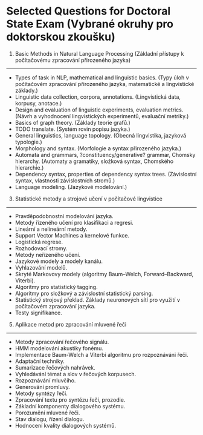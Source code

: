 Selected Questions for Doctoral State Exam (Vybrané okruhy pro doktorskou zkoušku)
==================================================================================

1. Basic Methods in Natural Language Processing (Základní přístupy k počítačovému zpracování přirozeného jazyka)
-----------------------------------------------------------------

- Types of task in NLP, mathematical and linguistic basics. (Typy úloh v počítačovém zpracování přirozeného jazyka, matematické a lingvistické základy.)
- Linguistic data collection, corpora, annotations. (Lingvistická data, korpusy, anotace.)
- Design and evaluation of linguistic experiments, evaluation metrics. (Návrh a vyhodnocení lingvistických experimentů, evaluační metriky.)
- Basics of graph theory. (Základy teorie grafů.)
- TODO translate. (Systém rovin popisu jazyka.)
- General linguistics, language topology. (Obecná lingvistika, jazyková typologie.)
- Morphology and syntax. (Morfologie a syntax přirozeného jazyka.)
- Automata and grammars, ?constituency/generative? grammar, Chomsky hierarchy. (Automaty a gramatiky, složková syntax, Chomského hierarchie.)
- Dependency syntax, properties of dependency syntax trees. (Závislostní syntax, vlastnosti závislostních stromů.)
- Language modeling. (Jazykové modelování.)

3. Statistické metody a strojové učení v počítačové lingvistice
-----------------------------------------------------------------

- Pravděpodobnostní modelování jazyka. 
- Metody řízeného učení pro klasifikaci a regresi. 
- Lineární a nelineární metody. 
- Support Vector Machines a kernelové funkce. 
- Logistická regrese. 
- Rozhodovací stromy. 
- Metody neřízeného učení. 
- Jazykové modely a modely kanálu. 
- Vyhlazování modelů. 
- Skryté Markovovy modely (algoritmy Baum–Welch, Forward–Backward, Viterbi). 
- Algoritmy pro statistický tagging. 
- Algoritmy pro složkový a závislostní statistický parsing. 
- Statistický strojový překlad. Základy neuronových sítí pro využití v počítačovém zpracování jazyka. 
- Testy signifikance.


5. Aplikace metod pro zpracování mluvené řeči
----------------------------------------------------------------

- Metody zpracování řečového signálu. 
- HMM modelování akustiky fonému. 
- Implementace Baum-Welch a Viterbi algoritmu pro rozpoznáváni řeči. 
- Adaptační techniky.
- Sumarizace řečových nahrávek. 
- Vyhledávání témat a slov v řečových korpusech. 
- Rozpoznávání mluvčího. 
- Generování promluvy. 
- Metody syntézy řeči. 
- Zpracování textu pro syntézu řeči, prozodie. 
- Základní komponenty dialogového systému.
- Porozumění mluvené řeči. 
- Stav dialogu, řízení dialogu. 
- Hodnocení kvality dialogových systémů.
